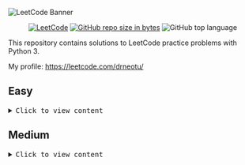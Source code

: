 
![LeetCode Banner](https://cdn.hashnode.com/res/hashnode/image/upload/v1636589930913/GUHhK3FKZ.jpeg)


<div id="badges" align="center">
  
[![LeetCode](https://img.shields.io/badge/website-LeetCode-inactive)](https://leetcode.com/)
[![GitHub repo size in bytes](https://img.shields.io/github/repo-size/DrNeoLamafa/LeetCode_solutions.svg)](https://github.com/DrNeoLamafa/LeetCode_solutions)
![GitHub top language](https://img.shields.io/github/languages/top/DrNeoLamafa/LeetCode_solutions.svg?style=flat)
  
</div>

This repository contains solutions to LeetCode practice problems with Python 3.

My profile: https://leetcode.com/drneotu/

## Easy

<details>
<summary><kbd> Сlick to view content</kbd></summary>
  
* [0001. Two Sum](https://github.com/DrNeoLamafa/LeetCode_solutions/blob/main/Easy/0001.%20Two%20Sum/twoSum.py)
* [0009. Palindrome Number](https://github.com/DrNeoLamafa/LeetCode_solutions/blob/main/Easy/0009.%20Palindrome%20Number/palindromeNumber.py) 
* [0013. Roman to Integer](https://github.com/DrNeoLamafa/LeetCode_solutions/blob/main/Easy/0013.%20Roman%20to%20Integer/romantoInteger.py)
* [0014. Longest Common Prefix]
(https://github.com/DrNeoLamafa/LeetCode_solutions/blob/main/Easy/0014.%20Longest%20Common%20Prefix/longestCommonPrefix.py)
* [0020. Valid Parentheses](https://github.com/DrNeoLamafa/LeetCode_solutions/blob/main/Easy/0020.%20Valid%20Parentheses/validParentheses.py)
* [0021. Merge Two Sorted Lists](https://github.com/DrNeoLamafa/LeetCode_solutions/blob/main/Easy/0021.%20Merge%20Two%20Sorted%20Lists/mergeTwoSortedLists.py)
* [0026. Remove Duplicates from Sorted Array](https://github.com/DrNeoLamafa/LeetCode_solutions/blob/main/Easy/0026.%20Remove%20Duplicates%20from%20Sorted%20Array/removeDuplicatesfromSortedArray.py)
* [0028. Find the Index of the First Occurrence in a String](https://github.com/DrNeoLamafa/LeetCode_solutions/blob/main/Easy/0028.%20Find%20the%20Index%20of%20the%20First%20Occurrence%20in%20a%20String/findtheIndexoftheFirstOccurrenceinaString.py)
* [0066. Plus One](https://github.com/DrNeoLamafa/LeetCode_solutions/blob/main/Easy/0066.%20Plus%20One/plusOne.py)
* [0070. Climbing Stairs](https://github.com/DrNeoLamafa/LeetCode_solutions/blob/main/Easy/0070.%20Climbing%20Stairs/climbingStairs.py)
* [0118. PascalTriangle](https://github.com/DrNeoLamafa/LeetCode_solutions/blob/main/Easy/0118.%20PascalTriangle/pascalTriangle.py)
* [0125. Valid Palindrome](https://github.com/DrNeoLamafa/LeetCode_solutions/blob/main/Easy/0125.%20Valid%20Palindrome/validPalindrome.py)
* [0136. Single Number](https://github.com/DrNeoLamafa/LeetCode_solutions/blob/main/Easy/0136.%20Single%20Number/singleNumber.py)
* [0144. Binary Tree Preorder Traversal](https://github.com/DrNeoLamafa/LeetCode_solutions/blob/main/Easy/0144.%20Binary%20Tree%20Preorder%20Traversal/binaryTreePreorderTraversal.py)
* [0205. Isomorphic Strings](https://github.com/DrNeoLamafa/LeetCode_solutions/blob/main/Easy/0205.%20Isomorphic%20Strings/isomorphicStrings.py)
* [0206. Reverse Linked List](https://github.com/DrNeoLamafa/LeetCode_solutions/blob/main/Easy/0206.%20Reverse%20Linked%20List/reverseLinkedList.py)
* [0217. Contains Duplicate](https://github.com/DrNeoLamafa/LeetCode_solutions/blob/main/Easy/0217.%20Contains%20Duplicate/containsDuplicate.py)
* [0242. Valid Anagram](https://github.com/DrNeoLamafa/LeetCode_solutions/blob/main/Easy/0242.%20Valid%20Anagram/validAnagram.py)
* [0278. First Bad Version](https://github.com/DrNeoLamafa/LeetCode_solutions/blob/main/Easy/0278.%20First%20Bad%20Version/firstBadVersion.py)
* [0283. Move Zeroes](https://github.com/DrNeoLamafa/LeetCode_solutions/blob/main/Easy/0283.%20Move%20Zeroes/moveZeroes.py)
* [0344. Reverse String](https://github.com/DrNeoLamafa/LeetCode_solutions/blob/main/Easy/0344.%20Reverse%20String/reverseString.py)
* [0350. Intersection of Two Arrays II](https://github.com/DrNeoLamafa/LeetCode_solutions/blob/main/Easy/0350.%20Intersection%20of%20Two%20Arrays%20II/intersectionofTwoArraysII.py)
* [0383. Ransom Note](https://github.com/DrNeoLamafa/LeetCode_solutions/blob/main/Easy/0383.%20Ransom%20Note/ransomNote.py)
* [0387. First Unique Character in a String](https://github.com/DrNeoLamafa/LeetCode_solutions/blob/main/Easy/0387.%20First%20Unique%20Character%20in%20a%20String/firstUniqueCharacterinaString.py)
* [0412. Fizz Buzz](https://github.com/DrNeoLamafa/LeetCode_solutions/blob/main/Easy/0412.%20Fizz%20Buzz/fizzBuzz.py)
* [0876. Middle of the Linked List](https://github.com/DrNeoLamafa/LeetCode_solutions/blob/main/Easy/0876.%20Middle%20of%20the%20Linked%20List/middleoftheLinkedList.py)
* [1071. Greatest Common Divisor of Strings](https://github.com/DrNeoLamafa/LeetCode_solutions/blob/main/Easy/1071.%20Greatest%20Common%20Divisor%20of%20Strings/greatestCommonDivisorofStrings.py)
* [1342. Number of Steps to Reduce a Number to Zero](https://github.com/DrNeoLamafa/LeetCode_solutions/blob/main/Easy/1342.%20Number%20of%20Steps%20to%20Reduce%20a%20Number%20to%20Zero/numberofStepstoReduceaNumbertoZero.py)
* [1480. Running Sum of 1d Array](https://github.com/DrNeoLamafa/LeetCode_solutions/blob/main/Easy/1480.%20Running%20Sum%20of%201d%20Array/runningSumof1dArray.py)
* [1672. Richest Customer Wealth](https://github.com/DrNeoLamafa/LeetCode_solutions/tree/main/Easy/1672.%20Richest%20Customer%20Wealth)

</details>
 
## Medium

<details>
<summary><kbd> Сlick to view content</kbd></summary>
  
* [0007. Reverse Integer](https://github.com/DrNeoLamafa/LeetCode_solutions/blob/main/Medium/0007.%20Reverse%20Integer/reverseInteger.py)
* [0008. String to Integer (atoi)](https://github.com/DrNeoLamafa/LeetCode_solutions/blob/main/Medium/0008.%20String%20to%20Integer%20(atoi)/stringtoInteger.py)
* [0019. Remove Nth Node From End of List](https://github.com/DrNeoLamafa/LeetCode_solutions/blob/main/Medium/0019.%20Remove%20Nth%20Node%20From%20End%20of%20List/removeNthNodeFromEndofList.py]
* [0036. Valid Sudoku](https://github.com/DrNeoLamafa/LeetCode_solutions/blob/main/Medium/0036.%20Valid%20Sudoku/validSudoku.py)
* [0048. Rotate Image](https://github.com/DrNeoLamafa/LeetCode_solutions/blob/main/Medium/0048.%20Rotate%20Image/rotateImage.py)
* [0189. Rotate Array](https://github.com/DrNeoLamafa/LeetCode_solutions/tree/main/Medium/0189.%20Rotate%20Array)
* [0204. Count Primes}(https://github.com/DrNeoLamafa/LeetCode_solutions/blob/main/Medium/0204.%20Count%20Primes/countPrimes.py)
* [0237. Delete Node in a Linked List](https://github.com/DrNeoLamafa/LeetCode_solutions/blob/main/Medium/0237.%20Delete%20Node%20in%20a%20Linked%20List/deleteNodeinaLinkedList.py)
  
</details>

</div>


